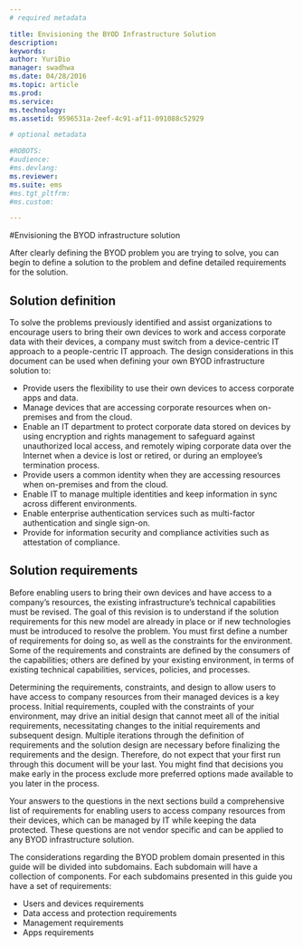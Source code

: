 ```yaml
---
# required metadata

title: Envisioning the BYOD Infrastructure Solution
description:
keywords:
author: YuriDio
manager: swadhwa
ms.date: 04/28/2016
ms.topic: article
ms.prod:
ms.service:
ms.technology:
ms.assetid: 9596531a-2eef-4c91-af11-091088c52929

# optional metadata

#ROBOTS:
#audience:
#ms.devlang:
ms.reviewer: 
ms.suite: ems
#ms.tgt_pltfrm:
#ms.custom:

---
```


#Envisioning the BYOD infrastructure solution

After clearly defining the BYOD problem you are trying to solve, you can begin to define a solution to the problem and define detailed requirements for the solution.

## Solution definition

To solve the problems previously identified and assist organizations to encourage users to bring their own devices to work and access corporate data with their devices, a company must switch from a device-centric IT approach to a people-centric IT approach. The design considerations in this document can be used when defining your own BYOD infrastructure solution to: 

- Provide users the flexibility to use their own devices to access corporate apps and data.
- Manage devices that are accessing corporate resources when on-premises and from the cloud.
- Enable an IT department to protect corporate data stored on devices by using encryption and rights management to safeguard against unauthorized local access, and remotely wiping corporate data over the Internet when a device is lost or retired, or during an employee’s termination process.
- Provide users a common identity when they are accessing resources when on-premises and from the cloud.
- Enable IT to manage multiple identities and keep information in sync across different environments.
- Enable enterprise authentication services such as multi-factor authentication and single sign-on.
- Provide for information security and compliance activities such as attestation of compliance.

## Solution requirements

Before enabling users to bring their own devices and have access to a company’s resources, the existing infrastructure’s technical capabilities must be revised. The goal of this revision is to understand if the solution requirements for this new model are already in place or if new technologies must be introduced to resolve the problem. You must first define a number of requirements for doing so, as well as the constraints for the environment. Some of the requirements and constraints are defined by the consumers of the capabilities; others are defined by your existing environment, in terms of existing technical capabilities, services, policies, and processes.

Determining the requirements, constraints, and design to allow users to have access to company resources from their managed devices is a key process. Initial requirements, coupled with the constraints of your environment, may drive an initial design that cannot meet all of the initial requirements, necessitating changes to the initial requirements and subsequent design. Multiple iterations through the definition of requirements and the solution design are necessary before finalizing the requirements and the design. Therefore, do not expect that your first run through this document will be your last. You might find that decisions you make early in the process exclude more preferred options made available to you later in the process.

Your answers to the questions in the next sections build a comprehensive list of requirements for enabling users to access company resources from their devices, which can be managed by IT while keeping the data protected. These questions are not vendor specific and can be applied to any BYOD infrastructure solution.

The considerations regarding the BYOD problem domain presented in this guide will be divided into subdomains. Each subdomain will have a collection of components. For each subdomains presented in this guide you have a set of requirements:

- Users and devices requirements
- Data access and protection requirements
- Management requirements
- Apps requirements

